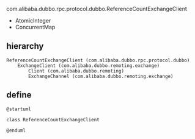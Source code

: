 com.alibaba.dubbo.rpc.protocol.dubbo.ReferenceCountExchangeClient

* AtomicInteger
* ConcurrentMap

## hierarchy
```
ReferenceCountExchangeClient (com.alibaba.dubbo.rpc.protocol.dubbo)
    ExchangeClient (com.alibaba.dubbo.remoting.exchange)
        Client (com.alibaba.dubbo.remoting)
        ExchangeChannel (com.alibaba.dubbo.remoting.exchange)
```

## define
```plantuml
@startuml

class ReferenceCountExchangeClient

@enduml
```